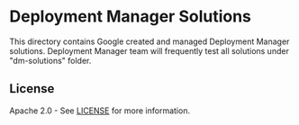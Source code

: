 # Deployment Manager Solutions

This directory contains Google created and managed Deployment Manager solutions. Deployment Manager team will frequently test all solutions under "dm-solutions" folder.
## License

Apache 2.0 - See [LICENSE](LICENSE) for more information.
